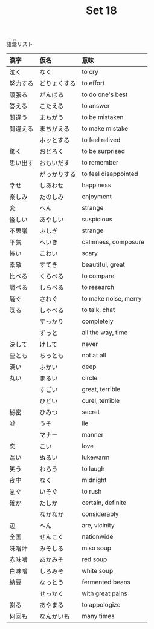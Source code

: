 ﻿---
layout: default
title: Set 18
parent: N4 Vocabulary List
grand_parent: <ruby>語彙<rt>ごい</rt></ruby> Vocabulary
nav_order: 18
---

<ruby>語彙<rt>ごい</rt></ruby>リスト

| 漢字     | 仮名         | 意味                 |
|:-------- |:------------ |:-------------------- |
| 泣く     | なく         | to cry               |
| 努力する | どりょくする | to effort            |
| 頑張る   | がんばる     | to do one's best     |
| 答える   | こたえる     | to answer            |
| 間違う   | まちがう     | to be mistaken       |
| 間違える | まちがえる   | to make mistake      |
|          | ホッとする   | to feel relived      |
| 驚く     | おどろく     | to be surprised      |
| 思い出す | おもいだす   | to remember          |
|          | がっかりする | to feel disappointed |
| 幸せ     | しあわせ     | happiness            |
| 楽しみ   | たのしみ     | enjoyment            |
| 変       | へん         | strange              |
| 怪しい   | あやしい     | suspicious           |
| 不思議   | ふしぎ       | strange              |
| 平気     | へいき       | calmness, composure  |
| 怖い     | こわい       | scary                |
| 素敵     | すてき       | beautiful, great     |
| 比べる   | くらべる     | to compare           |
| 調べる   | しらべる     | to research          |
| 騒ぐ     | さわぐ       | to make noise, merry |
| 喋る     | しゃべる     | to talk, chat        |
|          | すっかり     | completely           |
|          | ずっと       | all the way, time    |
| 決して   | けして       | never                |
| 些とも   | ちっとも     | not at all           |
| 深い     | ふかい       | deep                 |
| 丸い     | まるい       | circle               |
|          | すごい       | great, terrible      |
|          | ひどい       | curel, terrible      |
| 秘密     | ひみつ       | secret               |
| 嘘       | うそ         | lie                  |
|          | マナー       | manner               |
| 恋       | こい         | love                 |
| 温い     | ぬるい       | lukewarm             |
| 笑う     | わらう       | to laugh             |
| 夜中     | なく         | midnight             |
| 急ぐ     | いそぐ       | to rush              |
| 確か     | たしか       | certain, definite    |
|          | なかなか     | considerably         |
| 辺       | へん         | are, vicinity        |
| 全国     | ぜんこく     | nationwide           |
| 味噌汁   | みそしる     | miso soup            |
| 赤味噌   | あかみそ     | red soup             |
| 白味噌   | しろみそ     | white soup           |
| 納豆     | なっとう     | fermented beans      |
|          | せっかく     | with great pains     |
| 謝る     | あやまる     | to appologize        |
| 何回も   | なんかいも   | many times           |

